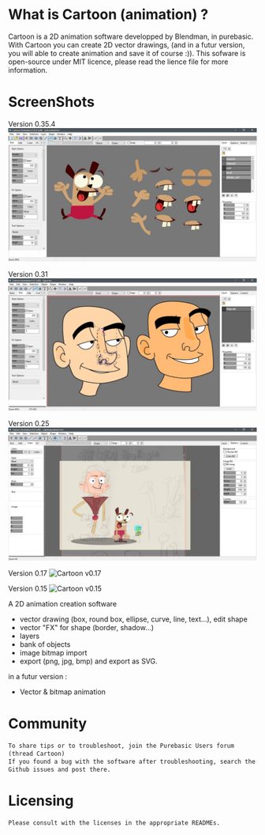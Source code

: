 
# What is Cartoon (animation) ?

Cartoon is a 2D animation software developped by Blendman, in purebasic. With Cartoon you can create 2D vector drawings, (and in a futur version, you will able to create animation and save it of course :)). This sofware is open-source under MIT licence, please read the lience file for more information.

# ScreenShots

Version 0.35.4
![Cartoon v0.31](https://raw.githubusercontent.com/blendman/CartoonAnimation/master/screenshots/cartoon0.35.4.jpg)

Version 0.31
![Cartoon v0.31](https://raw.githubusercontent.com/blendman/CartoonAnimation/master/screenshots/cartoon0.31.jpg)

Version 0.25
![Cartoon v0.25](https://raw.githubusercontent.com/blendman/CartoonAnimation/master/screenshots/cartoon0.25.jpg)

Version 0.17
![Cartoon v0.17](https://raw.githubusercontent.com/blendman/CartoonAnimation/master/screenshots/cartoon0.17.jpg)

Version 0.15
![Cartoon v0.15](http://blendman.free.fr/dev/pb/spriteanimation/cartoon0.15.jpg)


A 2D animation creation software
- vector drawing (box, round box, ellipse, curve, line, text...), edit shape
- vector "FX" for shape (border, shadow...)
- layers
- bank of objects
- image bitmap import
- export (png, jpg, bmp) and export as SVG.

in a futur version : 
- Vector & bitmap animation

# Community

    To share tips or to troubleshoot, join the Purebasic Users forum (thread Cartoon)
    If you found a bug with the software after troubleshooting, search the Github issues and post there.

# Licensing

    Please consult with the licenses in the appropriate READMEs.


